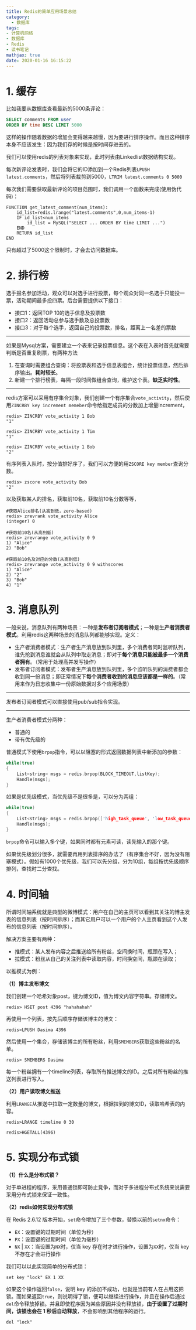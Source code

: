 ```yaml
---
title: Redis的简单应用场景总结
category:
  - 数据库
tags:
- 计算机网络
- 数据库
- Redis
- 读书笔记
mathjax: true
date: 2020-01-16 16:15:22
---
```


# 1. 缓存

比如我要从数据库查看最新的5000条评论：

```sql
SELECT comments FROM user 
ORDER BY time DESC LIMIT 5000
```

这样的操作随着数据的增加会变得越来越慢，因为要进行排序操作。而且这种排序本身不应该发生：因为我们存的时候是按时间存进去的。

我们可以使用redis的列表对象来实现，此时列表由Linkedlist数据结构实现。

每次新评论发表时，我们会将它的ID添加到一个Redis列表`LPUSH latest.comments`，然后将列表裁剪到5000，`LTRIM latest.comments 0 5000`

每次我们需要获取最新评论的项目范围时，我们调用一个函数来完成(使用伪代码)：

```pseudocode
FUNCTION get_latest_comment(num_items):
	id_list=redis.lrange("latest.comments",0,num_items-1)
	IF id_list<num_items
		id_list = MySQL("SELECT ... ORDER BY time LIMIT ...")
	END
	RETURN id_list
END
```

只有超过了5000这个限制时，才会去访问数据库。

# 2. 排行榜

选手报名参加活动，观众可以对选手进行投票，每个观众对同一名选手只能投一票，活动期间最多投四票。后台需要提供以下接口：

- 接口1：返回TOP 10的选手信息及投票数
- 接口2：返回活动总参与选手数及总投票数
- 接口3：对于每个选手，返回自己的投票数，排名，距离上一名差的票数

---

如果是Mysql方案，需要建立一个表来记录投票信息。这个表在入表时首先就需要判断是否重复刷票，有两种方法

1. 在查询时需要组合查询：将投票表和选手信息表组合，统计投票信息，然后排序输出。**耗时较长**。
2. 新建一个排行榜表，每隔一段时间做组合查询，维护这个表。**缺乏实时性**。

---

redis方案可以采用有序集合对象，我们创建一个有序集合`vote_activity`，然后使用`ZINCRBY key increment memeber`命令给指定成员的分数加上增量increment，

```
redis> ZINCRBY vote_activity 1 Bob
"1"

redis> ZINCRBY vote_activity 1 Tim
"1"

redis> ZINCRBY vote_activity 1 Bob
"2"
```

有序列表入队时，按分值排好序了，我们可以方便的用`ZSCORE key member`查询分数。

```
redis> zscore vote_activity Bob
"2"
```

以及获取某人的排名，获取前10名，获取前10名分数等等，

```
#获取Alice排名(从高到低，zero-based)
redis> zrevrank vote_activity Alice
(integer) 0

#获取前10名(从高到低)
redis> zrevrange vote_activity 0 9
1) "Alice"
2) "Bob"

#获取前10名及对应的分数(从高到低)
redis> zrevrange vote_activity 0 9 withscores
1) "Alice"
2) "2"
3) "Bob"
4) "1"
```

# 3. 消息队列

一般来说，消息队列有两种场景：一种是**发布者订阅者模式**；一种是生**产者消费者模式**。利用redis这两种场景的消息队列都能够实现。定义：

- 生产者消费者模式：生产者生产消息放到队列里，多个消费者同时监听队列，谁先抢到消息谁就会从队列中取走消息；即对于**每个消息只能被最多一个消费者拥有**。（常用于处理高并发写操作）
- 发布者订阅者模式：发布者生产消息放到队列里，多个监听队列的消费者都会收到同一份消息；即正常情况下**每个消费者收到的消息应该都是一样的**。（常用来作为日志收集中一份原始数据对多个应用场景）

---

发布者订阅者模式可以直接使用pub/sub指令实现。

---

生产者消费者模式分两种：

- 普通的
- 带有优先级的

普通模式下使用`brpop`指令，可以以阻塞的形式返回数据列表中新添加的参数：

```C++
while(true)
{
    List<string> msgs = redis.brpop(BLOCK_TIMEOUT,listKey);
    Handle(msgs);
}
```

如果是优先级模式，当优先级不是很多是，可以分为两组：

```C
while(true)
{
    List<string> msgs = redis.brpop(['high_task_queue', 'low_task_queue'],0);
    Handle(msgs);
}
```

`brpop`命令可以输入多个键，如果同时都有元素可读，读先输入的那个键。

如果优先级划分很多，就需要再用列表排序的办法了（有序集合不好，因为没有阻塞模式）。假如有1000个优先级，我们可以先分组，分为10组，每组按优先级顺序排列，查找时二分查找。

# 4. 时间轴

所谓时间轴系统就是典型的微博模式：用户在自己的主页可以看到其关注的博主发表的信息列表（按时间排序）；而其它用户可以一个用户的个人主页看到这个人发布的信息列表（按时间排序）。

解决方案主要有两种：

- 推模式：某人发布内容之后推送给所有粉丝，空间换时间，瓶颈在写入；
- 拉模式：粉丝从自己的关注列表中读取内容，时间换空间，瓶颈在读取；

以推模式为例：

**（1）博主发布博文**

我们创建一个哈希对象post，键为博文ID，值为博文内容字符串。存储博文。

```
redis> HSET post 4396 "hahahahah"
```

再使用一个列表，按先后顺序存储该博主的博文：

```
redis>LPUSH Dasima 4396
```

然后使用一个集合，存储该博主的所有粉丝，利用`SMEMBERS`获取这些粉丝的名单。

```
redis> SMEMBERS Dasima
```

每一个粉丝拥有一个timeline列表，存取所有推送博文的ID。之后对所有粉丝的推送列表进行写入。

**（2）用户读取博文推送**

利用`LRANGE`从推送中拉取一定数量的博文，根据拉到的博文ID，读取哈希表的内容。

```
redis>LRANGE timeline 0 30

redis>HGETALL(4396)
```

# 5. 实现分布式锁

**（1）什么是分布式锁？**

对于单进程的程序，采用普通锁即可防止竞争，而对于多进程分布式系统来说需要采用分布式锁来保证一致性。

**（2）redis如何实现分布式锁**

在 Redis 2.6.12 版本开始，`set`命令增加了三个参数，替换以前的`setnx`命令：

- `EX`：设置键的过期时间（单位为秒）
- `PX`：设置键的过期时间（单位为毫秒）
- `NX` | `XX`：当设置为`NX`时，仅当 key 存在时才进行操作，设置为`XX`时，仅当 key 不存在才会进行操作

我们可以以此实现简单的分布式锁：

```
set key "lock" EX 1 XX
```

如果这个操作返回`false`，说明 key 的添加不成功，也就是当前有人在占用这把锁。而如果返回`true`，则说明得了锁，便可以继续进行操作，并且在操作后通过`del`命令释放掉锁。并且即使程序因为某些原因并没有释放锁，**由于设置了过期时间，该锁也会在 1 秒后自动释放**，不会影响到其他程序的运行。

```
del "lock"
```

